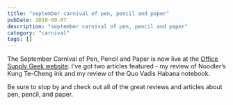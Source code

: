 ```yaml
---
title: "september carnival of pen, pencil and paper"
pubDate: 2010-09-07
description: "september carnival of pen, pencil and paper"
category: "carnival"
tags: []
---
```


The September Carnival of Pen, Pencil and Paper is now live at the [Office Supply Geek website](http://officesupplygeek.com/uncategorized/welcome-to-the-september-carnival-of-pen-pencil-and-paper/). I’ve got two articles featured - my review of Noodler’s Kung Te-Cheng ink and my review of the Quo Vadis Habana notebook.

Be sure to stop by and check out all of the great reviews and articles about pen, pencil, and paper.
